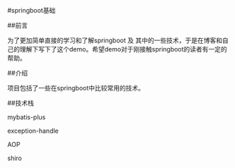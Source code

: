 #springboot基础

##前言

为了更加简单直接的学习和了解springboot 及 其中的一些技术，于是在博客和自己的理解下写下了这个demo。希望demo对于刚接触springboot的读者有一定的帮助。

##介绍

项目包括了一些在springboot中比较常用的技术。


##技术栈

mybatis-plus

exception-handle

AOP

shiro


